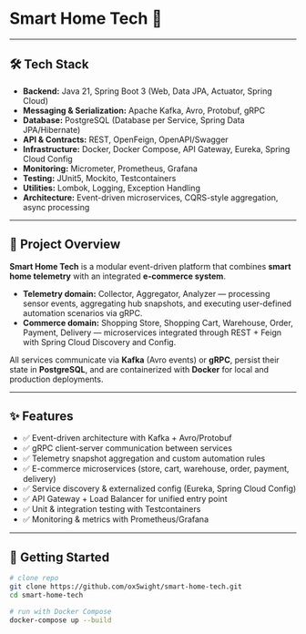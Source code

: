 # Smart Home Tech 🚀

---

## 🛠 Tech Stack
- **Backend:** Java 21, Spring Boot 3 (Web, Data JPA, Actuator, Spring Cloud)  
- **Messaging & Serialization:** Apache Kafka, Avro, Protobuf, gRPC  
- **Database:** PostgreSQL (Database per Service, Spring Data JPA/Hibernate)  
- **API & Contracts:** REST, OpenFeign, OpenAPI/Swagger  
- **Infrastructure:** Docker, Docker Compose, API Gateway, Eureka, Spring Cloud Config  
- **Monitoring:** Micrometer, Prometheus, Grafana  
- **Testing:** JUnit5, Mockito, Testcontainers  
- **Utilities:** Lombok, Logging, Exception Handling  
- **Architecture:** Event-driven microservices, CQRS-style aggregation, async processing  

---

## 📡 Project Overview
**Smart Home Tech** is a modular event-driven platform that combines **smart home telemetry** with an integrated **e-commerce system**.  
- **Telemetry domain:** Collector, Aggregator, Analyzer — processing sensor events, aggregating hub snapshots, and executing user-defined automation scenarios via gRPC.  
- **Commerce domain:** Shopping Store, Shopping Cart, Warehouse, Order, Payment, Delivery — microservices integrated through REST + Feign with Spring Cloud Discovery and Config.  

All services communicate via **Kafka** (Avro events) or **gRPC**, persist their state in **PostgreSQL**, and are containerized with **Docker** for local and production deployments.

---

## ✨ Features
- ✅ Event-driven architecture with Kafka + Avro/Protobuf  
- ✅ gRPC client-server communication between services  
- ✅ Telemetry snapshot aggregation and custom automation rules  
- ✅ E-commerce microservices (store, cart, warehouse, order, payment, delivery)  
- ✅ Service discovery & externalized config (Eureka, Spring Cloud Config)  
- ✅ API Gateway + Load Balancer for unified entry point  
- ✅ Unit & integration testing with Testcontainers  
- ✅ Monitoring & metrics with Prometheus/Grafana  

---

## 🚀 Getting Started

```bash
# clone repo
git clone https://github.com/oxSwight/smart-home-tech.git
cd smart-home-tech

# run with Docker Compose
docker-compose up --build

